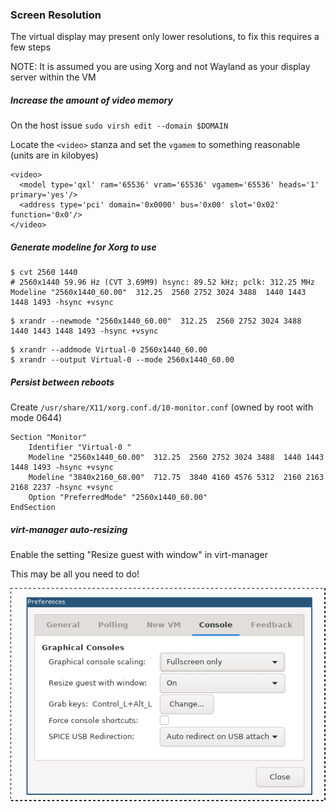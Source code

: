 ### Screen Resolution

The virtual display may present only lower resolutions, to fix this requires a few steps

NOTE: It is assumed you are using Xorg and not Wayland as your display server within the VM

##### Increase the amount of video memory

On the host issue `sudo virsh edit --domain $DOMAIN`

Locate the `<video>` stanza and set the `vgamem` to something reasonable (units are in kilobyes)

```
<video>
  <model type='qxl' ram='65536' vram='65536' vgamem='65536' heads='1' primary='yes'/>
  <address type='pci' domain='0x0000' bus='0x00' slot='0x02' function='0x0'/>
</video>
```

##### Generate modeline for Xorg to use

```
$ cvt 2560 1440 
# 2560x1440 59.96 Hz (CVT 3.69M9) hsync: 89.52 kHz; pclk: 312.25 MHz
Modeline "2560x1440_60.00"  312.25  2560 2752 3024 3488  1440 1443 1448 1493 -hsync +vsync
```

```
$ xrandr --newmode "2560x1440_60.00"  312.25  2560 2752 3024 3488  1440 1443 1448 1493 -hsync +vsync
```

```
$ xrandr --addmode Virtual-0 2560x1440_60.00
$ xrandr --output Virtual-0 --mode 2560x1440_60.00
```

##### Persist between reboots

Create `/usr/share/X11/xorg.conf.d/10-monitor.conf` (owned by root with mode 0644)

```
Section "Monitor"
    Identifier "Virtual-0 "
    Modeline "2560x1440_60.00"  312.25  2560 2752 3024 3488  1440 1443 1448 1493 -hsync +vsync
    Modeline "3840x2160_60.00"  712.75  3840 4160 4576 5312  2160 2163 2168 2237 -hsync +vsync
    Option "PreferredMode" "2560x1440_60.00"
EndSection
```

##### virt-manager auto-resizing

Enable the setting "Resize guest with window" in virt-manager

This may be all you need to do!

![virt-manager display config](pic/res.png)
